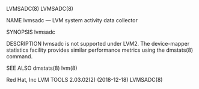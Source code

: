 LVMSADC(8)                                                                                                                                                                                                                                                                                                   LVMSADC(8)

NAME
       lvmsadc — LVM system activity data collector

SYNOPSIS
       lvmsadc

DESCRIPTION
       lvmsadc is not supported under LVM2. The device-mapper statistics facility provides similar performance metrics using the dmstats(8) command.

SEE ALSO
       dmstats(8) lvm(8)

Red Hat, Inc                                                                                                                               LVM TOOLS 2.03.02(2) (2018-12-18)                                                                                                                                 LVMSADC(8)
